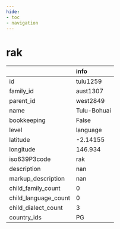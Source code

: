 ```yaml
---
hide:
- toc
- navigation
---
```

# rak
|                      | info        |
|:---------------------|:------------|
| id                   | tulu1259    |
| family_id            | aust1307    |
| parent_id            | west2849    |
| name                 | Tulu-Bohuai |
| bookkeeping          | False       |
| level                | language    |
| latitude             | -2.14155    |
| longitude            | 146.934     |
| iso639P3code         | rak         |
| description          | nan         |
| markup_description   | nan         |
| child_family_count   | 0           |
| child_language_count | 0           |
| child_dialect_count  | 3           |
| country_ids          | PG          |